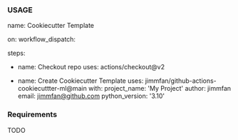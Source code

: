 ### USAGE
name: Cookiecutter Template

on:
  workflow_dispatch:

steps:
- name: Checkout repo
  uses: actions/checkout@v2

- name: Create Cookiecutter Template
  uses: jimmfan/github-actions-cookiecuttter-ml@main
  with:
    project_name: 'My Project'
    author: jimmfan
    email: jimmfan@github.com
    python_version: '3.10'

### Requirements
TODO